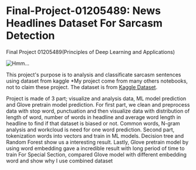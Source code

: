 # Final-Project-01205489: News Headlines Dataset For Sarcasm Detection
Final Project 01205489(Principles of Deep Learning and Applications)

![Hmm...](https://pin.it/xPGkr8d)

This project's purpose is to analysis and classificate sarcasm sentences using dataset from kaggle
*My project come from many others notebooks, not to claim these project.
The dataset is from [Kaggle Dataset](https://www.kaggle.com/datasets/rmisra/news-headlines-dataset-for-sarcasm-detection).

Project is made of 3 part; visualize and analysis data, ML model prediction and Glove pretrain model prediction.
For first part, we clean and preprocess data with stop word, punctuation and then visualize data with distribution of length of word, number of words in headline and average word length in headline to find if that dataset is biased or not. Common words, N-gram analysis and workcloud is need for one word prediction.
Second part, tokenization words into vectors and train in ML models. Decision tree and Random Forest show us a interesting result.
Lastly, Glove pretrain model by using word embedding gave a incredible result with long period of time to train
For Special Section, compared Glove model with different embedding word and show why I use combined dataset
